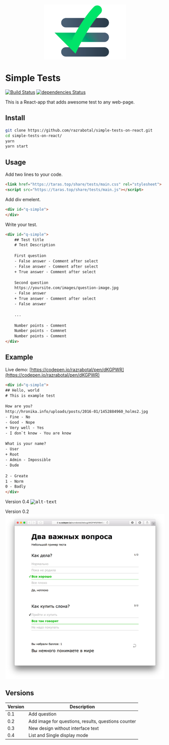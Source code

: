 <div align="center">
    <img src="presentation/present-logo.jpg" alt="Simple tests logo" width="260">
</div>


# Simple Tests
 

[![Build Status](https://travis-ci.org/razrabotal/simple-tests-on-react.svg?branch=master)](https://travis-ci.org/razrabotal/simple-tests-on-react)
[![dependencies Status](https://david-dm.org/razrabotal/simple-tests-on-react/status.svg)](https://david-dm.org/razrabotal/simple-tests-on-react) 

This is a React-app that adds awesome test to any web-page. 

## Install

```bash
git clone https://github.com/razrabotal/simple-tests-on-react.git
cd simple-tests-on-react/
yarn
yarn start
```

## Usage

Add two lines to your code.
```html
<link href="https://taras.top/share/tests/main.css" rel="stylesheet">
<script src="https://taras.top/share/tests/main.js"></script>
```

Add div emelent. 
```html
<div id="q-simple">
</div>
```

Write your test.
```html
<div id="q-simple">
    ## Test title
    # Test Description
    
    First question
    - False answer - Comment after select
    - False answer - Comment after select
    + True answer - Comment after select
    
    Second question
    https://yoursite.com/images/question-image.jpg
    - False answer 
    + True answer - Comment after select
    - False answer
    
    ...
    
    Number points - Comment
    Number points - Commnet
    Number points - Comment   
</div>
```

## Example
Live demo: [https://codepen.io/razrabotal/pen/dKGPWR](https://codepen.io/razrabotal/pen/dKGPWR)

```html
<div id="q-simple">
## Hello, world
# This is example test

How are you?
http://hronika.info/uploads/posts/2016-01/1452884960_holms2.jpg
- Fine - No
- Good - Nope
+ Very well - Yes
- I don`t know - You are know

What is your name? 
- User
+ Root
- Admin - Impossible
- Dude

2 - Greate
1 - Norm
0 - Badly
</div>
```

Version 0.4
<kbd>![alt-text](https://taras.top/share/tests/preview.gif)</kbd>


Version 0.2
![alt text](presentation/example.jpg "Example test")

## Versions

Version | Description
------------ | -------------
0.1 | Add question
0.2 | Add image for questions, results, questions counter
0.3 | New design without interface text 
0.4 | List and Single display mode 

